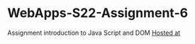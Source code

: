 # WebApps-S22-Assignment-6
Assignment introduction to Java Script and DOM
<a href="https://44-563-web-apps-s22.github.io/webapps-s22-assignment-6-manikantaarumilli/President.html">Hosted at</a>
  
  
  
  
  
  
  
  
  
  
  
  
  
  
  
  
  
  
  
  
  
  
  
  
  
  
